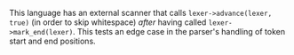 This language has an external scanner that calls `lexer->advance(lexer, true)` (in order to skip whitespace) *after* having called `lexer->mark_end(lexer)`. This tests an edge case in the parser's handling of token start and end positions.
